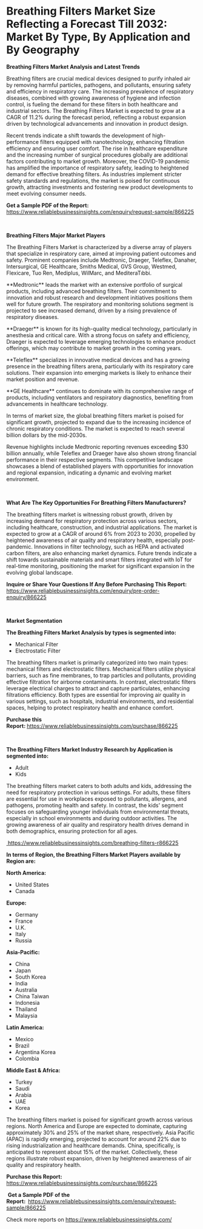 <p><h1>Breathing Filters Market Size Reflecting a Forecast Till 2032: Market By Type, By Application and By Geography</h1></p><p><strong>Breathing Filters Market Analysis and Latest Trends</strong></p>
<p><p>Breathing filters are crucial medical devices designed to purify inhaled air by removing harmful particles, pathogens, and pollutants, ensuring safety and efficiency in respiratory care. The increasing prevalence of respiratory diseases, combined with growing awareness of hygiene and infection control, is fueling the demand for these filters in both healthcare and industrial sectors. The Breathing Filters Market is expected to grow at a CAGR of 11.2% during the forecast period, reflecting a robust expansion driven by technological advancements and innovation in product design. </p><p>Recent trends indicate a shift towards the development of high-performance filters equipped with nanotechnology, enhancing filtration efficiency and ensuring user comfort. The rise in healthcare expenditure and the increasing number of surgical procedures globally are additional factors contributing to market growth. Moreover, the COVID-19 pandemic has amplified the importance of respiratory safety, leading to heightened demand for effective breathing filters. As industries implement stricter safety standards and regulations, the market is poised for continuous growth, attracting investments and fostering new product developments to meet evolving consumer needs.</p></p>
<p><strong>Get a Sample PDF of the Report:&nbsp;</strong> <a href="https://www.reliablebusinessinsights.com/enquiry/request-sample/866225?utm_campaign=1950&utm_medium=2&utm_source=Github&utm_content=ia&utm_term=03032025&utm_id=breathing-filters">https://www.reliablebusinessinsights.com/enquiry/request-sample/866225</a></p>
<p>&nbsp;</p>
<p><strong>Breathing Filters Major Market Players</strong></p>
<p><p>The Breathing Filters Market is characterized by a diverse array of players that specialize in respiratory care, aimed at improving patient outcomes and safety. Prominent companies include Medtronic, Draeger, Teleflex, Danaher, Intersurgical, GE Healthcare, Smiths Medical, GVS Group, Westmed, Flexicare, Tuo Ren, Mediplus, WilMarc, and MediteraTıbbi.</p><p>**Medtronic** leads the market with an extensive portfolio of surgical products, including advanced breathing filters. Their commitment to innovation and robust research and development initiatives positions them well for future growth. The respiratory and monitoring solutions segment is projected to see increased demand, driven by a rising prevalence of respiratory diseases.</p><p>**Draeger** is known for its high-quality medical technology, particularly in anesthesia and critical care. With a strong focus on safety and efficiency, Draeger is expected to leverage emerging technologies to enhance product offerings, which may contribute to market growth in the coming years.</p><p>**Teleflex** specializes in innovative medical devices and has a growing presence in the breathing filters arena, particularly with its respiratory care solutions. Their expansion into emerging markets is likely to enhance their market position and revenue.</p><p>**GE Healthcare** continues to dominate with its comprehensive range of products, including ventilators and respiratory diagnostics, benefiting from advancements in healthcare technology.</p><p>In terms of market size, the global breathing filters market is poised for significant growth, projected to expand due to the increasing incidence of chronic respiratory conditions. The market is expected to reach several billion dollars by the mid-2030s.</p><p>Revenue highlights include Medtronic reporting revenues exceeding $30 billion annually, while Teleflex and Draeger have also shown strong financial performance in their respective segments. This competitive landscape showcases a blend of established players with opportunities for innovation and regional expansion, indicating a dynamic and evolving market environment.</p></p>
<p>&nbsp;</p>
<p><strong>What Are The Key Opportunities For Breathing Filters Manufacturers?</strong></p>
<p><p>The breathing filters market is witnessing robust growth, driven by increasing demand for respiratory protection across various sectors, including healthcare, construction, and industrial applications. The market is expected to grow at a CAGR of around 6% from 2023 to 2030, propelled by heightened awareness of air quality and respiratory health, especially post-pandemic. Innovations in filter technology, such as HEPA and activated carbon filters, are also enhancing market dynamics. Future trends indicate a shift towards sustainable materials and smart filters integrated with IoT for real-time monitoring, positioning the market for significant expansion in the evolving global landscape.</p></p>
<p><strong>Inquire or Share Your Questions If Any Before Purchasing This Report:</strong> <a href="https://www.reliablebusinessinsights.com/enquiry/pre-order-enquiry/866225?utm_campaign=1950&utm_medium=2&utm_source=Github&utm_content=ia&utm_term=03032025&utm_id=breathing-filters">https://www.reliablebusinessinsights.com/enquiry/pre-order-enquiry/866225</a></p>
<p>&nbsp;</p>
<p><strong>Market Segmentation</strong></p>
<p><strong>The Breathing Filters Market Analysis by types is segmented into:</strong></p>
<p><ul><li>Mechanical Filter</li><li>Electrostatic Filter</li></ul></p>
<p><p>The breathing filters market is primarily categorized into two main types: mechanical filters and electrostatic filters. Mechanical filters utilize physical barriers, such as fine membranes, to trap particles and pollutants, providing effective filtration for airborne contaminants. In contrast, electrostatic filters leverage electrical charges to attract and capture particulates, enhancing filtrations efficiency. Both types are essential for improving air quality in various settings, such as hospitals, industrial environments, and residential spaces, helping to protect respiratory health and enhance comfort.</p></p>
<p><strong>Purchase this Report:&nbsp;</strong><a href="https://www.reliablebusinessinsights.com/purchase/866225?utm_campaign=1950&utm_medium=2&utm_source=Github&utm_content=ia&utm_term=03032025&utm_id=breathing-filters">https://www.reliablebusinessinsights.com/purchase/866225</a></p>
<p>&nbsp;</p>
<p><strong>The Breathing Filters Market Industry Research by Application is segmented into:</strong></p>
<p><ul><li>Adult</li><li>Kids</li></ul></p>
<p><p>The breathing filters market caters to both adults and kids, addressing the need for respiratory protection in various settings. For adults, these filters are essential for use in workplaces exposed to pollutants, allergens, and pathogens, promoting health and safety. In contrast, the kids' segment focuses on safeguarding younger individuals from environmental threats, especially in school environments and during outdoor activities. The growing awareness of air quality and respiratory health drives demand in both demographics, ensuring protection for all ages.</p></p>
<p><a href="https://www.reliablebusinessinsights.com/breathing-filters-r866225?utm_campaign=1950&utm_medium=2&utm_source=Github&utm_content=ia&utm_term=03032025&utm_id=breathing-filters">&nbsp;https://www.reliablebusinessinsights.com/breathing-filters-r866225</a></p>
<p><strong>In terms of Region, the Breathing Filters Market Players available by Region are:</strong></p>
<p>
    <p> <strong> North America: </strong>
        <ul>
            <li>United States</li>
            <li>Canada</li>
        </ul>
        </p> 
    <p> <strong> Europe: </strong>
        <ul>
            <li>Germany</li>
            <li>France</li>
            <li>U.K.</li>
            <li>Italy</li>
            <li>Russia</li>
        </ul>
        </p> 
    <p> <strong> Asia-Pacific: </strong>
        <ul>
            <li>China</li>
            <li>Japan</li>
            <li>South Korea</li>
            <li>India</li>
            <li>Australia</li>
            <li>China Taiwan</li>
            <li>Indonesia</li>
            <li>Thailand</li>
            <li>Malaysia</li>
        </ul>
        </p> 
    <p> <strong> Latin America: </strong>
        <ul>
            <li>Mexico</li>
            <li>Brazil</li>
            <li>Argentina Korea</li>
            <li>Colombia</li>
        </ul>
        </p> 
    <p> <strong> Middle East & Africa: </strong>
        <ul>
            <li>Turkey</li>
            <li>Saudi</li>
            <li>Arabia</li>
            <li>UAE</li>
            <li>Korea</li>
        </ul>
    </p>
    </p>
<p><p>The breathing filters market is poised for significant growth across various regions. North America and Europe are expected to dominate, capturing approximately 30% and 25% of the market share, respectively. Asia Pacific (APAC) is rapidly emerging, projected to account for around 22% due to rising industrialization and healthcare demands. China, specifically, is anticipated to represent about 15% of the market. Collectively, these regions illustrate robust expansion, driven by heightened awareness of air quality and respiratory health.</p></p>
<p><strong>Purchase this Report: </strong><a href="https://www.reliablebusinessinsights.com/purchase/866225?utm_campaign=1950&utm_medium=2&utm_source=Github&utm_content=ia&utm_term=03032025&utm_id=breathing-filters">https://www.reliablebusinessinsights.com/purchase/866225</a></p>
<p>&nbsp;<strong>Get a Sample PDF of the Report:&nbsp;&nbsp;</strong><a href="https://www.reliablebusinessinsights.com/enquiry/request-sample/866225?utm_campaign=1950&utm_medium=2&utm_source=Github&utm_content=ia&utm_term=03032025&utm_id=breathing-filters">https://www.reliablebusinessinsights.com/enquiry/request-sample/866225</a></p>
<p><strong></strong></p>
<p>Check more reports on <a href="https://www.reliablebusinessinsights.com/?utm_campaign=1950&utm_medium=2&utm_source=Github&utm_content=ia&utm_term=03032025&utm_id=breathing-filters">https://www.reliablebusinessinsights.com/</a></p>